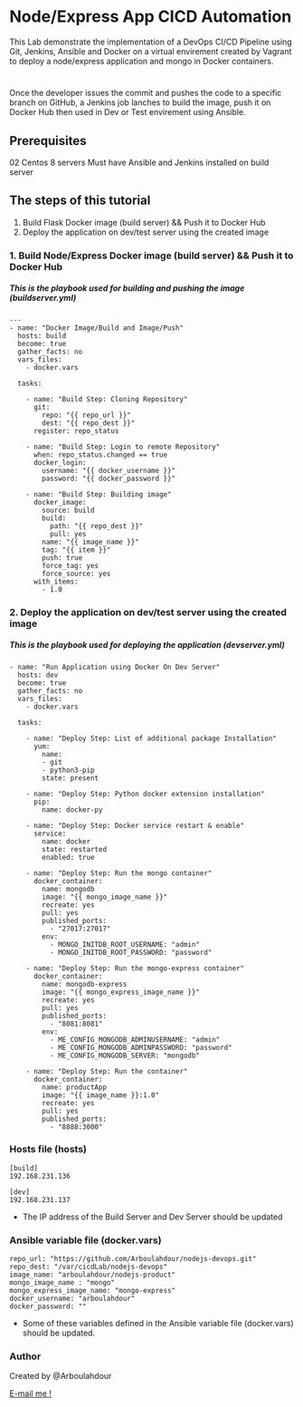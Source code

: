 # Node/Express App CICD Automation

This Lab demonstrate the implementation of a DevOps CI/CD Pipeline using Git, Jenkins, Ansible and Docker on a virtual envirement created by Vagrant to deploy a node/express application and mongo in Docker containers.
#

Once the developer issues the commit and pushes the code to a specific branch on GitHub, a Jenkins job lanches to build the image, push it on Docker Hub then used in Dev or Test envirement using Ansible. 

## Prerequisites
02 Centos 8 servers
Must have Ansible and Jenkins installed on build server 

## The steps of this tutorial

1. Build Flask Docker image (build server) && Push it to Docker Hub
2. Deploy the application on dev/test server using the created image

### 1. Build Node/Express Docker image (build server) && Push it to Docker Hub

##### This is the playbook used for building and pushing the image (buildserver.yml)
~~~
---
- name: "Docker Image/Build and Image/Push"
  hosts: build
  become: true
  gather_facts: no
  vars_files:
    - docker.vars

  tasks:

    - name: "Build Step: Cloning Repository"
      git:
        repo: "{{ repo_url }}"
        dest: "{{ repo_dest }}"
      register: repo_status

    - name: "Build Step: Login to remote Repository"
      when: repo_status.changed == true
      docker_login:
        username: "{{ docker_username }}"
        password: "{{ docker_password }}"

    - name: "Build Step: Building image"
      docker_image:
        source: build
        build:
          path: "{{ repo_dest }}"
          pull: yes
        name: "{{ image_name }}"
        tag: "{{ item }}"
        push: true
        force_tag: yes
        force_source: yes
      with_items:
        - 1.0
~~~

### 2. Deploy the application on dev/test server using the created image

##### This is the playbook used for deploying the application (devserver.yml)
~~~
- name: "Run Application using Docker On Dev Server"
  hosts: dev
  become: true
  gather_facts: no
  vars_files:
    - docker.vars

  tasks:

    - name: "Deploy Step: List of additional package Installation"
      yum:
        name:
        - git
        - python3-pip
        state: present

    - name: "Deploy Step: Python docker extension installation"
      pip:
        name: docker-py

    - name: "Deploy Step: Docker service restart & enable"
      service:
        name: docker
        state: restarted
        enabled: true
        
    - name: "Deploy Step: Run the mongo container"
      docker_container:
        name: mongodb
        image: "{{ mongo_image_name }}"
        recreate: yes
        pull: yes
        published_ports:
          - "27017:27017"
        env:
          - MONGO_INITDB_ROOT_USERNAME: "admin"
          - MONGO_INITDB_ROOT_PASSWORD: "password"
          
    - name: "Deploy Step: Run the mongo-express container"
      docker_container:
        name: mongodb-express
        image: "{{ mongo_express_image_name }}"
        recreate: yes
        pull: yes
        published_ports:
          - "8081:8081"
        env:
          - ME_CONFIG_MONGODB_ADMINUSERNAME: "admin"
          - ME_CONFIG_MONGODB_ADMINPASSWORD: "password"
          - ME_CONFIG_MONGODB_SERVER: "mongodb"

    - name: "Deploy Step: Run the container"
      docker_container:
        name: productApp
        image: "{{ image_name }}:1.0"
        recreate: yes
        pull: yes
        published_ports:
          - "8888:3000"
~~~

### Hosts file (hosts)
~~~
[build]
192.168.231.136

[dev]
192.168.231.137
~~~
- The IP address of the Build Server and Dev Server should be updated

### Ansible variable file (docker.vars)
~~~
repo_url: "https://github.com/Arboulahdour/nodejs-devops.git"
repo_dest: "/var/cicdLab/nodejs-devops"
image_name: "arboulahdour/nodejs-product"
mongo_image_name : "mongo"
mongo_express_image_name: "mongo-express"
docker_username: "arboulahdour"
docker_password: ""
~~~
- Some of these variables defined in the Ansible variable file (docker.vars) should be updated.

### Author
Created by @Arboulahdour

<a href="mailto:ar.boulahdour@outlook.com">E-mail me !</a>
